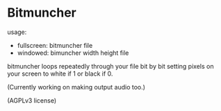# Bitmuncher

usage:
- fullscreen: bitmuncher file
- windowed: bimuncher width height file

bitmuncher loops repeatedly through your file bit by bit setting pixels on your
screen to white if 1 or black if 0.

(Currently working on making output audio too.)

(AGPLv3 license)

